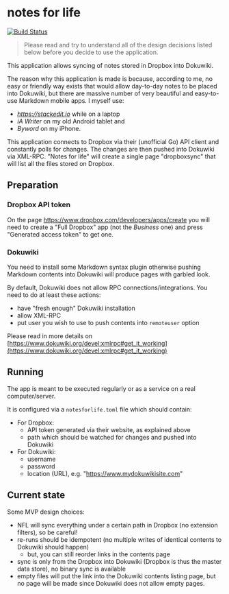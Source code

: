 # notes for life

[![Build Status](https://semaphoreci.com/api/v1/milanaleksic/notesforlife/branches/master/badge.svg)](https://semaphoreci.com/milanaleksic/notesforlife)

> Please read and try to understand all of the design decisions listed below before you decide to use the application.

This application allows syncing of notes stored in Dropbox
into Dokuwiki.

The reason why this application is made is because, according to me, no easy or friendly way
exists that would allow day-to-day notes to be placed into Dokuwiki, but there are massive
number of very beautiful and easy-to-use Markdown mobile apps. I myself use:
- *https://stackedit.io* while on a laptop 
- *iA Writer* on my old Android tablet and 
- *Byword* on my iPhone. 

This application connects to Dropbox via their (unofficial Go) API client and constantly polls 
for changes. The changes are then pushed into Dokuwiki via XML-RPC. "Notes for life" will 
create a single page "dropboxsync" that will list all the files stored on Dropbox.

## Preparation

### Dropbox API token

On the page https://www.dropbox.com/developers/apps/create you will need to create a 
"Full Dropbox" app (not the *Business* one)  and press "Generated access token" to get one.

### Dokuwiki

You need to install some Markdown syntax plugin otherwise pushing Markdown contents
into Dokuwiki will produce pages with garbled look.

By default, Dokuwiki does not allow RPC connections/integrations. You need to do at least 
these actions:

- have "fresh enough" Dokuwiki installation
- allow XML-RPC
- put user you wish to use to push contents into `remoteuser` option

Please read in more details on [https://www.dokuwiki.org/devel:xmlrpc#get_it_working](https://www.dokuwiki.org/devel:xmlrpc#get_it_working)

## Running

The app is meant to be executed regularly or as a service on a real computer/server.

It is configured via a `notesforlife.toml` file which should contain:

- For Dropbox:
  + API token generated via their website, as explained above
  + path which should be watched for changes and pushed into Dokuwiki
- For Dokuwiki:
  + username
  + password
  + location (URL), e.g. "https://www.mydokuwikisite.com"

## Current state

Some MVP design choices:
- NFL will sync everything under a certain path in Dropbox (no extension filters), so be careful!
- re-runs should be idempotent (no multiple writes of identical contents to Dokuwiki should happen)
  + but, you can still reorder links in the contents page
- sync is only from the Dropbox into Dokuwiki (Dropbox is thus the master data store),
no binary sync is available
- empty files will put the link into the Dokuwiki contents listing page, but no page 
will be made since Dokuwiki does not allow empty pages.
